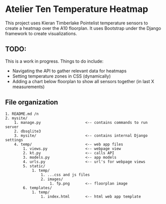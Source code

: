 # Atelier Ten Temperature Heatmap

This project uses  Kieran Timberlake Pointelist temperature sensors to create a heatmap over the A10 floorplan. It uses Bootstrap under the Django framework to create visualizations.

## TODO: ##
This is a work in progress. Things to do include:
* Navigating the API to gather relevant data for heatmaps
* Setting temperature zones in CSS (dynamically)
* Adding a chart below floorplan to show all sensors together (in last X measurements)

## File organization ##

```
1. README.md /n
2. mysite/
	1. manage.py       				<-- contains commands to run server
	2. dbsqlite3
	3. mysite/						<-- contains internal Django settings
	4. temp/						<-- web app files
		1. views.py 				<-- webpage view
		2. kt.py 					<-- calls API
		3. models.py 				<-- app models
		4. urls.py 					<-- url's for webpage views
		5. static/
			1. temp/
				1. ...css and js files
				2. images/
					1. fp.png 		<-- floorplan image
		6. templates/
			1. temp/
				1. index.html 		<-- html web app template
```